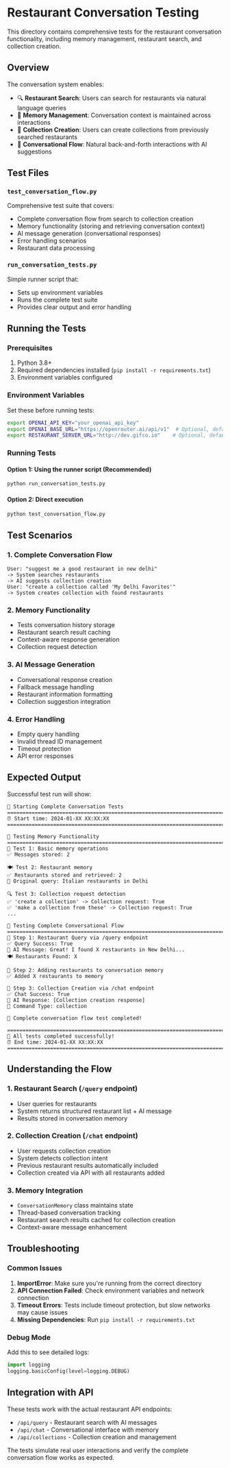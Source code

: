 # Restaurant Conversation Testing

This directory contains comprehensive tests for the restaurant conversation functionality, including memory management, restaurant search, and collection creation.

## Overview

The conversation system enables:

- 🔍 **Restaurant Search**: Users can search for restaurants via natural language queries
- 🧠 **Memory Management**: Conversation context is maintained across interactions
- 📝 **Collection Creation**: Users can create collections from previously searched restaurants
- 💬 **Conversational Flow**: Natural back-and-forth interactions with AI suggestions

## Test Files

### `test_conversation_flow.py`

Comprehensive test suite that covers:

- Complete conversation flow from search to collection creation
- Memory functionality (storing and retrieving conversation context)
- AI message generation (conversational responses)
- Error handling scenarios
- Restaurant data processing

### `run_conversation_tests.py`

Simple runner script that:

- Sets up environment variables
- Runs the complete test suite
- Provides clear output and error handling

## Running the Tests

### Prerequisites

1. Python 3.8+
2. Required dependencies installed (`pip install -r requirements.txt`)
3. Environment variables configured

### Environment Variables

Set these before running tests:

```bash
export OPENAI_API_KEY="your_openai_api_key"
export OPENAI_BASE_URL="https://openrouter.ai/api/v1"  # Optional, defaults to OpenRouter
export RESTAURANT_SERVER_URL="http://dev.gifco.io"    # Optional, defaults to dev server
```

### Running Tests

#### Option 1: Using the runner script (Recommended)

```bash
python run_conversation_tests.py
```

#### Option 2: Direct execution

```bash
python test_conversation_flow.py
```

## Test Scenarios

### 1. Complete Conversation Flow

```
User: "suggest me a good restaurant in new delhi"
-> System searches restaurants
-> AI suggests collection creation
User: "create a collection called 'My Delhi Favorites'"
-> System creates collection with found restaurants
```

### 2. Memory Functionality

- Tests conversation history storage
- Restaurant search result caching
- Context-aware response generation
- Collection request detection

### 3. AI Message Generation

- Conversational response creation
- Fallback message handling
- Restaurant information formatting
- Collection suggestion integration

### 4. Error Handling

- Empty query handling
- Invalid thread ID management
- Timeout protection
- API error responses

## Expected Output

Successful test run will show:

```
🚀 Starting Complete Conversation Tests
===============================================================================
⏰ Start time: 2024-01-XX XX:XX:XX
===============================================================================

🧠 Testing Memory Functionality
===============================================================================
📝 Test 1: Basic memory operations
✅ Messages stored: 2

🍽️ Test 2: Restaurant memory
✅ Restaurants stored and retrieved: 2
📝 Original query: Italian restaurants in Delhi

🔍 Test 3: Collection request detection
✅ 'create a collection' -> Collection request: True
✅ 'make a collection from these' -> Collection request: True
...

🎯 Testing Complete Conversational Flow
===============================================================================
📍 Step 1: Restaurant Query via /query endpoint
✅ Query Success: True
📝 AI Message: Great! I found X restaurants in New Delhi...
🍽️ Restaurants Found: X

💾 Step 2: Adding restaurants to conversation memory
✅ Added X restaurants to memory

💬 Step 3: Collection Creation via /chat endpoint
✅ Chat Success: True
📝 AI Response: [Collection creation response]
🎯 Command Type: collection

🎉 Complete conversation flow test completed!

===============================================================================
🎉 All tests completed successfully!
⏰ End time: 2024-01-XX XX:XX:XX
===============================================================================
```

## Understanding the Flow

### 1. Restaurant Search (`/query` endpoint)

- User queries for restaurants
- System returns structured restaurant list + AI message
- Results stored in conversation memory

### 2. Collection Creation (`/chat` endpoint)

- User requests collection creation
- System detects collection intent
- Previous restaurant results automatically included
- Collection created via API with all restaurants added

### 3. Memory Integration

- `ConversationMemory` class maintains state
- Thread-based conversation tracking
- Restaurant search results cached for collection creation
- Context-aware message enhancement

## Troubleshooting

### Common Issues

1. **ImportError**: Make sure you're running from the correct directory
2. **API Connection Failed**: Check environment variables and network connection
3. **Timeout Errors**: Tests include timeout protection, but slow networks may cause issues
4. **Missing Dependencies**: Run `pip install -r requirements.txt`

### Debug Mode

Add this to see detailed logs:

```python
import logging
logging.basicConfig(level=logging.DEBUG)
```

## Integration with API

These tests work with the actual restaurant API endpoints:

- `/api/query` - Restaurant search with AI messages
- `/api/chat` - Conversational interface with memory
- `/api/collections` - Collection creation and management

The tests simulate real user interactions and verify the complete conversation flow works as expected.
